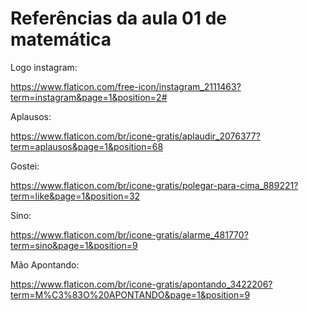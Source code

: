 # Referências da aula 01 de matemática
Logo instagram:

https://www.flaticon.com/free-icon/instagram_2111463?term=instagram&page=1&position=2#

Aplausos:

https://www.flaticon.com/br/icone-gratis/aplaudir_2076377?term=aplausos&page=1&position=68

Gostei:

https://www.flaticon.com/br/icone-gratis/polegar-para-cima_889221?term=like&page=1&position=32

Sino:

https://www.flaticon.com/br/icone-gratis/alarme_481770?term=sino&page=1&position=9

Mão Apontando:

https://www.flaticon.com/br/icone-gratis/apontando_3422206?term=M%C3%83O%20APONTANDO&page=1&position=9
